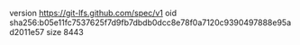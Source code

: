 version https://git-lfs.github.com/spec/v1
oid sha256:b05e11fc7537625f7d9fb7dbdb0dcc8e78f0a7120c9390497888e95ad2011e57
size 8443
